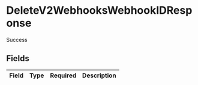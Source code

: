 # DeleteV2WebhooksWebhookIDResponse

Success


## Fields

| Field       | Type        | Required    | Description |
| ----------- | ----------- | ----------- | ----------- |
